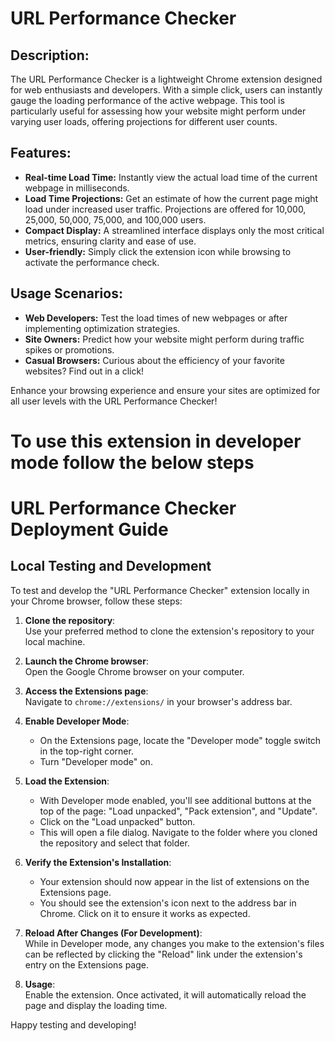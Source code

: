 
URL Performance Checker
========================

Description:
------------
The URL Performance Checker is a lightweight Chrome extension designed for web enthusiasts and developers. With a simple click, users can instantly gauge the loading performance of the active webpage. This tool is particularly useful for assessing how your website might perform under varying user loads, offering projections for different user counts.

Features:
---------
- **Real-time Load Time:** Instantly view the actual load time of the current webpage in milliseconds.
- **Load Time Projections:** Get an estimate of how the current page might load under increased user traffic. Projections are offered for 10,000, 25,000, 50,000, 75,000, and 100,000 users.
- **Compact Display:** A streamlined interface displays only the most critical metrics, ensuring clarity and ease of use.
- **User-friendly:** Simply click the extension icon while browsing to activate the performance check.

Usage Scenarios:
----------------
- **Web Developers:** Test the load times of new webpages or after implementing optimization strategies.
- **Site Owners:** Predict how your website might perform during traffic spikes or promotions.
- **Casual Browsers:** Curious about the efficiency of your favorite websites? Find out in a click!

Enhance your browsing experience and ensure your sites are optimized for all user levels with the URL Performance Checker!

To use this extension in developer mode follow the below steps
==============================================================
# URL Performance Checker Deployment Guide

## Local Testing and Development

To test and develop the "URL Performance Checker" extension locally in your Chrome browser, follow these steps:

1. **Clone the repository**:  
   Use your preferred method to clone the extension's repository to your local machine.
   
2. **Launch the Chrome browser**:  
   Open the Google Chrome browser on your computer.
   
3. **Access the Extensions page**:  
   Navigate to `chrome://extensions/` in your browser's address bar.

4. **Enable Developer Mode**:  
   - On the Extensions page, locate the "Developer mode" toggle switch in the top-right corner.
   - Turn "Developer mode" on.

5. **Load the Extension**:  
   - With Developer mode enabled, you'll see additional buttons at the top of the page: "Load unpacked", "Pack extension", and "Update".
   - Click on the "Load unpacked" button.
   - This will open a file dialog. Navigate to the folder where you cloned the repository and select that folder.

6. **Verify the Extension's Installation**:  
   - Your extension should now appear in the list of extensions on the Extensions page.
   - You should see the extension's icon next to the address bar in Chrome. Click on it to ensure it works as expected.

7. **Reload After Changes (For Development)**:  
   While in Developer mode, any changes you make to the extension's files can be reflected by clicking the "Reload" link under the extension's entry on the Extensions page.

8. **Usage**:  
   Enable the extension. Once activated, it will automatically reload the page and display the loading time.

Happy testing and developing!

